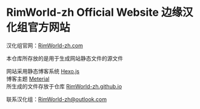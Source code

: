 # RimWorld-zh Official Website 边缘汉化组官方网站

汉化组官网：[RimWorld-zh.com](htttp://rimworld-zh.com)

本仓库所存放的是用于生成网站静态文件的源文件

网站采用静态博客系统 [Hexo.js](https://hexo.io/)  
博客主题 [Meterial](https://github.com/viosey/hexo-theme-material)  
所生成的文件存放于仓库 [RimWorld-zh.github.io](https://github.com/RimWorld-zh/RimWorld-zh.github.io)  

联系汉化组：[RimWorld-zh@outlook.com](mailto:RimWorld-zh@outlook.com)